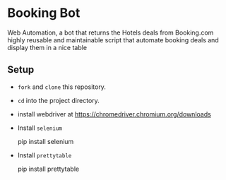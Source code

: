 # Booking Bot

Web Automation, a bot that returns the Hotels deals from Booking.com
highly reusable and maintainable script that automate booking deals and display them in a nice table

## Setup

* `fork` and `clone` this repository.
* `cd` into the project directory.
* install webdriver at https://chromedriver.chromium.org/downloads
* Install `selenium` 

    pip install selenium

* Install `prettytable`

    pip install prettytable


